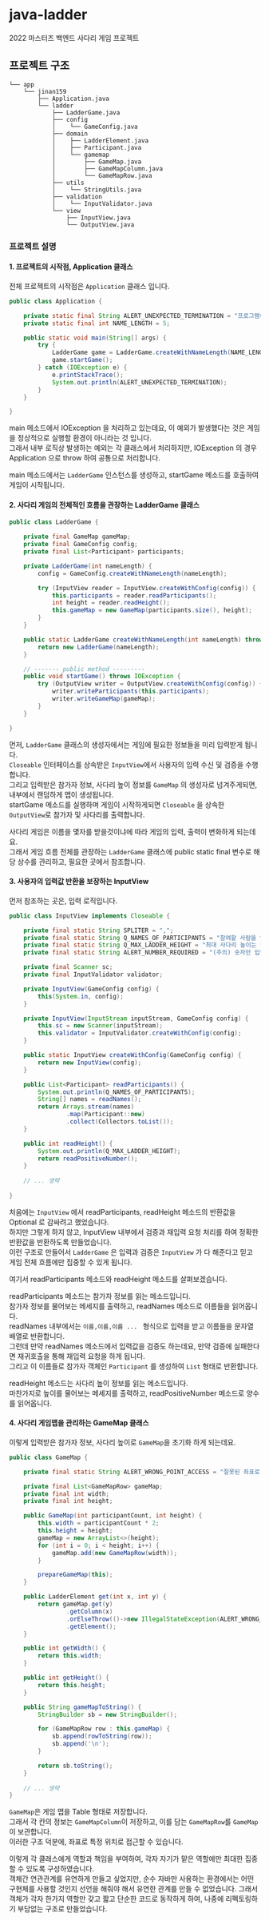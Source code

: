 # java-ladder

2022 마스터즈 백엔드 사다리 게임 프로젝트

## 프로젝트 구조

```text
└── app
    └── jinan159
        ├── Application.java
        └── ladder
            ├── LadderGame.java
            ├── config
            │    └── GameConfig.java
            ├── domain
            │    ├── LadderElement.java
            │    ├── Participant.java
            │    └── gamemap
            │        ├── GameMap.java
            │        ├── GameMapColumn.java
            │        └── GameMapRow.java
            ├── utils
            │    └── StringUtils.java
            ├── validation
            │    └── InputValidator.java
            └── view
                ├── InputView.java
                └── OutputView.java

```

### 프로젝트 설명

#### 1. 프로젝트의 시작점, Application 클래스

전체 프로젝트의 시작점은 `Application` 클래스 입니다.

```java
public class Application {

    private static final String ALERT_UNEXPECTED_TERMINATION = "프로그램이 예기치 않게 종료되었습니다.";
    private static final int NAME_LENGTH = 5;

    public static void main(String[] args) {
        try {
            LadderGame game = LadderGame.createWithNameLength(NAME_LENGTH);
            game.startGame();
        } catch (IOException e) {
            e.printStackTrace();
            System.out.println(ALERT_UNEXPECTED_TERMINATION);
        }
    }

}
```

main 메소드에서 IOException 을 처리하고 있는데요, 이 예외가 발생했다는 것은 게임을 정상적으로 실행할 환경이 아니라는 것 입니다.<br>
그래서 내부 로직상 발생하는 예외는 각 클래스에서 처리하지만, IOException 의 경우 Application 으로 throw 하여 공통으로 처리합니다.<br>

main 메소드에서는 `LadderGame` 인스턴스를 생성하고, startGame 메소드를 호출하여 게임이 시작됩니다.<br>

#### 2. 사다리 게임의 전체적인 흐름을 관장하는 LadderGame 클래스

```java
public class LadderGame {

    private final GameMap gameMap;
    private final GameConfig config;
    private final List<Participant> participants;

    private LadderGame(int nameLength) {
        config = GameConfig.createWithNameLength(nameLength);

        try (InputView reader = InputView.createWithConfig(config)) {
            this.participants = reader.readParticipants();
            int height = reader.readHeight();
            this.gameMap = new GameMap(participants.size(), height);
        }
    }

    public static LadderGame createWithNameLength(int nameLength) throws IOException {
        return new LadderGame(nameLength);
    }

    // ------- public method ---------
    public void startGame() throws IOException {
        try (OutputView writer = OutputView.createWithConfig(config)) {
            writer.writeParticipants(this.participants);
            writer.writeGameMap(gameMap);
        }
    }

}
```

먼저, `LadderGame` 클래스의 생성자에서는 게임에 필요한 정보들을 미리 입력받게 됩니다.<br>
`Closeable` 인터페이스를 상속받은 `InputView`에서 사용자의 입력 수신 및 검증을 수행합니다.<br>
그리고 입력받은 참가자 정보, 사다리 높이 정보를 `GameMap` 의 생성자로 넘겨주게되면, 내부에서 랜덤하게 맵이 생성됩니다.<br>
startGame 메소드를 실행하며 게임이 시작하게되면 `Closeable` 을 상속한 `OutputView`로 참가자 및 사다리를 출력합니다.<br>

사다리 게임은 이름을 몇자를 받을것이냐에 따라 게임의 입력, 출력이 변화하게 되는데요.<br>
그래서 게임 흐름 전체를 관장하는 `LadderGame` 클래스에 public static final 변수로 해당 상수를 관리하고, 필요한 곳에서 참조합니다.<br>

#### 3. 사용자의 입력값 반환을 보장하는 InputView

먼저 참조하는 곳은, 입력 로직입니다.

```java
public class InputView implements Closeable {

    private final static String SPLITER = ",";
    private final static String Q_NAMES_OF_PARTICIPANTS = "참여할 사람을 입력해주세요.(5자 이하, 이름은 쉼표 '" + SPLITER + "' 로 구분해주세요.)";
    private final static String Q_MAX_LADDER_HEIGHT = "최대 사다리 높이는 몇 개인가요?(1개 이상)";
    private final static String ALERT_NUMBER_REQUIRED = "(주의) 숫자만 입력해 주세요.";

    private final Scanner sc;
    private final InputValidator validator;

    private InputView(GameConfig config) {
        this(System.in, config);
    }

    private InputView(InputStream inputStream, GameConfig config) {
        this.sc = new Scanner(inputStream);
        this.validator = InputValidator.createWithConfig(config);
    }

    public static InputView createWithConfig(GameConfig config) {
        return new InputView(config);
    }

    public List<Participant> readParticipants() {
        System.out.println(Q_NAMES_OF_PARTICIPANTS);
        String[] names = readNames();
        return Arrays.stream(names)
                .map(Participant::new)
                .collect(Collectors.toList());
    }

    public int readHeight() {
        System.out.println(Q_MAX_LADDER_HEIGHT);
        return readPositiveNumber();
    }
    
    // ... 생략
  
}
```

처음에는 `InputView` 에서 readParticipants, readHeight 메소드의 반환값을 Optional 로 감싸려고 했었습니다.<br>
하지만 그렇게 하지 않고, InputView 내부에서 검증과 재입력 요청 처리를 하여 정확한 반환값을 반환하도록 만들었습니다.<br>
이런 구조로 만들어서 `LadderGame` 은 입력과 검증은 `InputView` 가 다 해준다고 믿고 게임 전체 흐름에만 집중할 수 있게 됩니다.<br>

여기서 readParticipants 메소드와 readHeight 메소드를 살펴보겠습니다.<br>

readParticipants 메소드는 참가자 정보를 읽는 메소드입니다.<br>
참가자 정보를 물어보는 메세지를 출력하고, readNames 메소드로 이름들을 읽어옵니다.<br>
readNames 내부에서는 `이름,이름,이름 ... ` 형식으로 입력을 받고 이름들을 문자열 배열로 반환합니다.<br>
그런데 만약 readNames 메소드에서 입력값을 검증도 하는데요, 만약 검증에 실패한다면 재귀호출을 통해 재입력 요청을 하게 됩니다.<br> 
그리고 이 이름들로 참가자 객체인 `Participant` 를 생성하여 `List` 형태로 반환합니다.<br>

readHeight 메소드는 사다리 높이 정보를 읽는 메소드입니다.<br>
마찬가지로 높이를 물어보는 메세지를 출력하고, readPositiveNumber 메소드로 양수를 읽어옵니다.<br>

#### 4. 사다리 게임맵을 관리하는 GameMap 클래스

이렇게 입력받은 참가자 정보, 사다리 높이로 `GameMap`을 초기화 하게 되는데요.<br>

```java
public class GameMap {

    private final static String ALERT_WRONG_POINT_ACCESS = "잘못된 좌표로 접근하셨습니다.";

    private final List<GameMapRow> gameMap;
    private final int width;
    private final int height;

    public GameMap(int participantCount, int height) {
        this.width = participantCount * 2;
        this.height = height;
        gameMap = new ArrayList<>(height);
        for (int i = 0; i < height; i++) {
            gameMap.add(new GameMapRow(width));
        }

        prepareGameMap(this);
    }

    public LadderElement get(int x, int y) {
        return gameMap.get(y)
                .getColumn(x)
                .orElseThrow(()->new IllegalStateException(ALERT_WRONG_POINT_ACCESS))
                .getElement();
    }

    public int getWidth() {
        return this.width;
    }

    public int getHeight() {
        return this.height;
    }

    public String gameMapToString() {
        StringBuilder sb = new StringBuilder();

        for (GameMapRow row : this.gameMap) {
            sb.append(rowToString(row));
            sb.append('\n');
        }

        return sb.toString();
    }
    
    // ... 생략
}
```

`GameMap`은 게임 맵을 Table 형태로 저장합니다.<br>
그래서 각 칸의 정보는 `GameMapColumn`이 저장하고, 이를 담는 `GameMapRow`를 `GameMap`이 보관합니다.<br>
이러한 구조 덕분에, 좌표로 특정 위치로 접근할 수 있습니다.<br>

이렇게 각 클래스에게 역할과 책임을 부여하여, 각자 자기가 맡은 역할에만 최대한 집중할 수 있도록 구성하였습니다.<br>
객체간 연관관계를 유연하게 만들고 싶었지만, 순수 자바만 사용하는 환경에서는 어떤 구현체를 사용할 것인지 선언을 해줘야 해서
유연한 관계를 만들 수 없었습니다.
그래서 객체가 각자 한가지 역할만 갖고 짧고 단순한 코드로 동작하게 하여, 나중에 리펙토링하기 부담없는 구조로 만들었습니다.<br>
